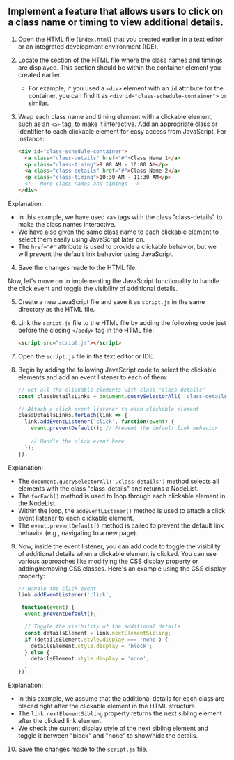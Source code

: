 



## Implement a feature that allows users to click on a class name or timing to view additional details.

1. Open the HTML file (`index.html`) that you created earlier in a text editor or an integrated development environment (IDE).
2. Locate the section of the HTML file where the class names and timings are displayed. This section should be within the container element you created earlier.
   - For example, if you used a `<div>` element with an `id` attribute for the container, you can find it as `<div id="class-schedule-container">` or similar.
3. Wrap each class name and timing element with a clickable element, such as an `<a>` tag, to make it interactive. Add an appropriate class or identifier to each clickable element for easy access from JavaScript. For instance:

   ```html
   <div id="class-schedule-container">
     <a class="class-details" href="#">Class Name 1</a>
     <p class="class-timing">9:00 AM - 10:00 AM</p>
     <a class="class-details" href="#">Class Name 2</a>
     <p class="class-timing">10:30 AM - 11:30 AM</p>
     <!-- More class names and timings -->
   </div>
   ```

Explanation:
- In this example, we have used `<a>` tags with the class "class-details" to make the class names interactive.
- We have also given the same class name to each clickable element to select them easily using JavaScript later on.
- The `href="#"` attribute is used to provide a clickable behavior, but we will prevent the default link behavior using JavaScript.

4. Save the changes made to the HTML file.

Now, let's move on to implementing the JavaScript functionality to handle the click event and toggle the visibility of additional details.

5. Create a new JavaScript file and save it as `script.js` in the same directory as the HTML file.
6. Link the `script.js` file to the HTML file by adding the following code just before the closing `</body>` tag in the HTML file:

   ```html
   <script src="script.js"></script>
   ```

7. Open the `script.js` file in the text editor or IDE.
8. Begin by adding the following JavaScript code to select the clickable elements and add an event listener to each of them:

   ```javascript
   // Get all the clickable elements with class "class-details"
   const classDetailsLinks = document.querySelectorAll('.class-details');
   
   // Attach a click event listener to each clickable element
   classDetailsLinks.forEach(link => {
     link.addEventListener('click', function(event) {
       event.preventDefault(); // Prevent the default link behavior
       
       // Handle the click event here
     });
   });
   ```

Explanation:
- The `document.querySelectorAll('.class-details')` method selects all elements with the class "class-details" and returns a NodeList.
- The `forEach()` method is used to loop through each clickable element in the NodeList.
- Within the loop, the `addEventListener()` method is used to attach a click event listener to each clickable element.
- The `event.preventDefault()` method is called to prevent the default link behavior (e.g., navigating to a new page).

9. Now, inside the event listener, you can add code to toggle the visibility of additional details when a clickable element is clicked. You can use various approaches like modifying the CSS display property or adding/removing CSS classes. Here's an example using the CSS display property:

   ```javascript
   // Handle the click event
   link.addEventListener('click',
   
    function(event) {
     event.preventDefault();
   
     // Toggle the visibility of the additional details
     const detailsElement = link.nextElementSibling;
     if (detailsElement.style.display === 'none') {
       detailsElement.style.display = 'block';
     } else {
       detailsElement.style.display = 'none';
     }
   });
   ```

Explanation:
- In this example, we assume that the additional details for each class are placed right after the clickable element in the HTML structure.
- The `link.nextElementSibling` property returns the next sibling element after the clicked link element.
- We check the current display style of the next sibling element and toggle it between "block" and "none" to show/hide the details.

10. Save the changes made to the `script.js` file.

